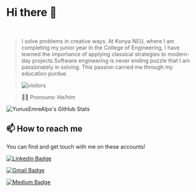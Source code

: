 # Hi there 👋
<br/>

> I solve problems in creative ways. At Konya NEU, where I am completing my junior year in the College of Engineering, I have learned the importance of applying classical strategies to modern-day projects.Software engineering is never ending puzzle that I am passionately in solving. This passion carried me through my education purdue.

> ![visitors](https://img.shields.io/badge/dynamic/json?color=informational&label=visitor%20count&query=value&url=https%3A%2F%2Fapi.countapi.xyz%2Fhit%2FYunusEmreAlps.YunusEmreAlps%2Freadme)

> 🙋‍♂️ Pronouns: He/him

![YunusEmreAlps's GitHub Stats](https://github-readme-stats.vercel.app/api?username=YunusEmreAlps&show_icons=true)

## 📫 How to reach me

You can find and get touch with me on these accounts!

[![Linkedin Badge](https://img.shields.io/badge/YunusEmreAlpu-follow%20on%20linkedin-blue?style=for-the-badge&logo=linkedin)](https://www.linkedin.com/in/yunus-emre-alpu-5b1496151/?originalSubdomain=tr)

[![Gmail Badge](https://img.shields.io/badge/YunusEmreAlpu-Contact%20me%20gmail-red?style=for-the-badge&logo=gmail)](mailto:yunus192alpu@gmail.com)

[![Medium Badge](https://img.shields.io/badge/YunusEmreAlpu-follow%20on%20medium-green?style=for-the-badge&logo=medium)](https://medium.com/@yunus192alpu)
